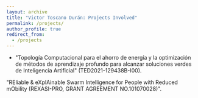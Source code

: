 ```yaml
---
layout: archive
title: "Victor Toscano Durán: Projects Involved"
permalink: /projects/
author_profile: true
redirect_from:
  - /projects
---
```


- "Topología Computacional para el ahorro de energía y la optimización de métodos de aprendizaje profundo para alcanzar soluciones verdes de Inteligencia Artificial" (TED2021-129438B-I00).

"REliable & eXplAinable Swarm Intelligence for People with Reduced mObility (REXASI-PRO, GRANT AGREEMENT NO.101070028)".